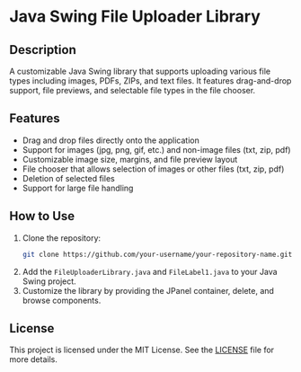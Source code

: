 # Java Swing File Uploader Library

## Description
A customizable Java Swing library that supports uploading various file types including images, PDFs, ZIPs, and text files. It features drag-and-drop support, file previews, and selectable file types in the file chooser.

## Features
- Drag and drop files directly onto the application
- Support for images (jpg, png, gif, etc.) and non-image files (txt, zip, pdf)
- Customizable image size, margins, and file preview layout
- File chooser that allows selection of images or other files (txt, zip, pdf)
- Deletion of selected files
- Support for large file handling

## How to Use
1. Clone the repository:
    ```bash
    git clone https://github.com/your-username/your-repository-name.git
    ```
2. Add the `FileUploaderLibrary.java` and `FileLabel1.java` to your Java Swing project.
3. Customize the library by providing the JPanel container, delete, and browse components.

## License
This project is licensed under the MIT License. See the [LICENSE](./LICENSE) file for more details.
